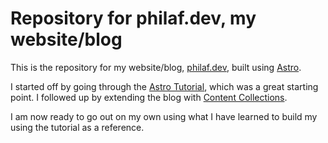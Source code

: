 # Repository for philaf.dev, my website/blog

This is the repository for my website/blog, [philaf.dev](https://philaf.dev/), built using
[Astro](https://astro.build/).

I started off by going through the [Astro Tutorial](https://docs.astro.build/en/tutorial/), which
was a great starting point. I followed up by extending the blog with
[Content Collections](https://docs.astro.build/en/tutorials/add-content-collections/).

I am now ready to go out on my own using what I have learned to build my using the tutorial as a
reference.
